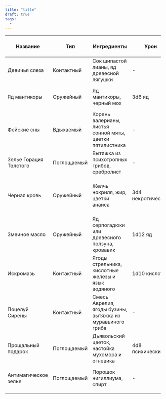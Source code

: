 ```yaml
---
title: "title"
draft: true
tags:
  - 
---
```


| Название               | Тип         | Ингредиенты                                               | Урон              | Тип спасброска и Сл          | Эффект                                                                     |
| ---------------------- | ----------- | --------------------------------------------------------- | ----------------- | ---------------------------- | -------------------------------------------------------------------------- |
| Девичья слеза          | Контактный  | Сок шипастой лианы, яд древесной лягушки                  | -                 | Телосложение 13              | Паралич на 1 минуту                                                        |
| Яд мантикоры           | Оружейный   | Яд мантикоры, черный мох                                  | 3d6 яд            | Телосложение 16, повторяемый | 1d6 ядом в начале каждого своего хода в течение 1 минуты                   |
| Фейские сны            | Вдыхаемый   | Корень валерианы, листья сонной мяты, цветки пятилистника | -                 | Мудрость 12                  | Засыпает на 1d4 часов или до пробуждения                                   |
| Зелье Горация Толстого | Поглощаемый | Вытяжка из психотропных грибов, сребролист                | -                 | Мудрость 18                  | Аналогично эффекту заклинания Смятение                                     |
| Черная кровь           | Оружейный   | Желчь нокриля, жир, цветки анаиса                         | 3d4 некротический | Телосложение 15              | При получении колющего или режущего урона дополнительно получает 1d6 урона |
| Змеиное масло          | Оружейный   | Яд серпогадюки или древесного ползуна, кровавик           | 1d12 яд           | Телосложение 11              | -                                                                          |
| Искромазь              | Контактный  | Ягоды стрельника, кислотные железы и язык водяного        | 1d10 кислота      | Телосложение 13              | -1 КД на 1 час, не увеличивается                                           |
| Поцелуй Сирены         | Контактный  | Смесь Аврелия, ягоды бузины, вытяжка из муравьиного гриба | -                 | Мудрость 15                  | Очарование на 1 час                                                        |
| Прощальный подарок     | Поглощаемый | Дьявольский цветок, настойка мухомора и огневика          | 4d8 психический   | Телосложение 14              | Кратковременное безумие                                                    |
| Антимагическое зелье   | Поглощаемый | Порошок нигиллиума, спирт                                 | -                 | -                            | Не может использовать заговоры и заклинания                                |
|                        |             |                                                           |                   |                              |                                                                            |
